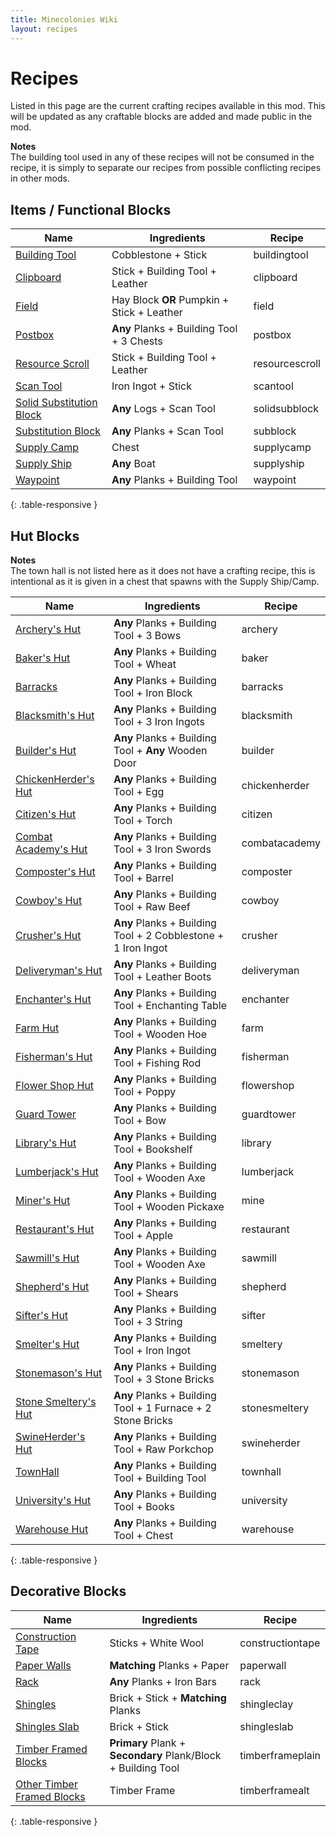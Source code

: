 ```yaml
---
title: Minecolonies Wiki
layout: recipes
---
```

# Recipes

Listed in this page are the current crafting recipes available in this mod. This will be updated as any craftable blocks are added and made public in the mod.

**Notes**  
The building tool used in any of these recipes will not be consumed in the recipe, it is simply to separate our recipes from possible conflicting recipes in other mods.

## Items / Functional Blocks

| Name                                          | Ingredients                                | Recipe                          |
| --------------------------------------------- | ------------------------------------------ | ------------------------------- |
| [Building Tool](../items/buildingtool)        | Cobblestone + Stick                        | <recipe>buildingtool</recipe>   |
| [Clipboard](../../source/items/clipboard)                                     | Stick + Building Tool + Leather            | <recipe>clipboard</recipe>      |
| [Field](../buildings/farm)                    | Hay Block **OR** Pumpkin + Stick + Leather | <recipe>field</recipe>          |
| [Postbox](../../source/items/postbox)                                       | **Any** Planks + Building Tool + 3 Chests  | <recipe>postbox</recipe>        |
| [Resource Scroll](../../source/items/resourcescroll)                               | Stick + Building Tool + Leather            | <recipe>resourcescroll</recipe> |
| [Scan Tool](../items/scantool)                | Iron Ingot + Stick                         | <recipe>scantool</recipe>       |
| [Solid Substitution Block](../items/scantool) | **Any** Logs + Scan Tool                   | <recipe>solidsubblock</recipe>  |
| [Substitution Block](../items/scantool)       | **Any** Planks + Scan Tool                 | <recipe>subblock</recipe>       |
| [Supply Camp](../items/supplycamp)            | Chest                                      | <recipe>supplycamp</recipe>     |
| [Supply Ship](../items/supplyship)            | **Any** Boat                               | <recipe>supplyship</recipe>     |
| [Waypoint](../../source/items/waypoint)                                      | **Any** Planks + Building Tool             | <recipe>waypoint</recipe>       |
{: .table-responsive }

## Hut Blocks

**Notes**  
The town hall is not listed here as it does not have a crafting recipe, this is intentional as it is given in a chest that spawns with the Supply Ship/Camp.

| Name                                               | Ingredients                                          | Recipe                         |
| -------------------------------------------------- | ---------------------------------------------------- | ------------------------------ |
| [Archery's Hut](../buildings/archery)              | **Any** Planks + Building Tool + 3 Bows              | <recipe>archery</recipe>         |
| [Baker's Hut](../buildings/baker)                 | **Any** Planks + Building Tool + Wheat               | <recipe>baker</recipe>         |
| [Barracks](../buildings/barracks)                  | **Any** Planks + Building Tool + Iron Block          | <recipe>barracks</recipe>      |
| [Blacksmith's Hut](../buildings/blacksmith)        | **Any** Planks + Building Tool + 3 Iron Ingots       | <recipe>blacksmith</recipe>         |
| [Builder's Hut](../buildings/builder)              | **Any** Planks + Building Tool + **Any** Wooden Door | <recipe>builder</recipe>       |
| [ChickenHerder's Hut](../buildings/chickenherder) | **Any** Planks + Building Tool + Egg                 | <recipe>chickenherder</recipe> |
| [Citizen's Hut](../buildings/citizen)           | **Any** Planks + Building Tool + Torch               | <recipe>citizen</recipe>       |
| [Combat Academy's Hut](../buildings/combatacademy) | **Any** Planks + Building Tool + 3 Iron Swords       | <recipe>combatacademy</recipe>         |
| [Composter's Hut](../buildings/composter)          | **Any** Planks + Building Tool + Barrel              | <recipe>composter</recipe>     |
| [Cowboy's Hut](../buildings/cowboy)                | **Any** Planks + Building Tool + Raw Beef            | <recipe>cowboy</recipe>        |
| [Crusher's Hut](../buildings/crusher)              | **Any** Planks + Building Tool + 2 Cobblestone + 1 Iron Ingot| <recipe>crusher</recipe>         |
| [Deliveryman's Hut](../buildings/deliveryman)      | **Any** Planks + Building Tool + Leather Boots       | <recipe>deliveryman</recipe>   |
| [Enchanter's Hut](../buildings/enchanter)      | **Any** Planks + Building Tool + Enchanting Table       | <recipe>enchanter</recipe>   |
| [Farm Hut](../buildings/farm)                          | **Any** Planks + Building Tool + Wooden Hoe          | <recipe>farm</recipe>          |
| [Fisherman's Hut](../buildings/fisherman)             | **Any** Planks + Building Tool + Fishing Rod         | <recipe>fisherman</recipe>        |
| [Flower Shop Hut](../buildings/flowershop)      | **Any** Planks + Building Tool + Poppy       | <recipe>flowershop</recipe>   |
| [Guard Tower](../buildings/guardtower)             | **Any** Planks + Building Tool + Bow                 | <recipe>guardtower</recipe>    |
| [Library's Hut](../buildings/library)                    | **Any** Planks + Building Tool + Bookshelf           | <recipe>library</recipe>       |
| [Lumberjack's Hut](../buildings/lumberjack)              | **Any** Planks + Building Tool + Wooden Axe          | <recipe>lumberjack</recipe>          |
| [Miner's Hut](../buildings/mine)                          | **Any** Planks + Building Tool + Wooden Pickaxe      | <recipe>mine</recipe>          |
| [Restaurant's Hut](../buildings/restaurant)              | **Any** Planks + Building Tool + Apple               | <recipe>restaurant</recipe>    |
| [Sawmill's Hut](../buildings/sawmill)                    | **Any** Planks + Building Tool + Wooden Axe          | <recipe>sawmill</recipe>       |
| [Shepherd's Hut](../buildings/shepherd)            | **Any** Planks + Building Tool + Shears              | <recipe>shepherd</recipe>      |
| [Sifter's Hut](../buildings/sifter)                | **Any** Planks + Building Tool + 3 String            | <recipe>sifter</recipe>         |
| [Smelter's Hut](../buildings/smeltery)             | **Any** Planks + Building Tool + Iron Ingot          | <recipe>smeltery</recipe>      |
| [Stonemason's Hut](../buildings/stonemason)        | **Any** Planks + Building Tool + 3 Stone Bricks      | <recipe>stonemason</recipe>         |
| [Stone Smeltery's Hut](../buildings/stonesmeltery) | **Any** Planks + Building Tool + 1 Furnace + 2 Stone Bricks| <recipe>stonesmeltery</recipe>         |
| [SwineHerder's Hut](../buildings/swineherder)     | **Any** Planks + Building Tool + Raw Porkchop        | <recipe>swineherder</recipe>   |
| [TownHall](../buildings/townhall)                  | **Any** Planks + Building Tool + Building Tool       | <recipe>townhall</recipe>          |
| [University's Hut](../buildings/university)      | **Any** Planks + Building Tool + Books       | <recipe>university</recipe>   |
| [Warehouse Hut](../buildings/warehouse)                | **Any** Planks + Building Tool + Chest               | <recipe>warehouse</recipe>     |
{: .table-responsive }

## Decorative Blocks

| Name                       | Ingredients                         | Recipe                            |
| -------------------------- | ----------------------------------- | --------------------------------- |
| [Construction Tape](../../source/decoblocks/constructiontape)          | Sticks + White Wool                 | <recipe>constructiontape</recipe> |
| [Paper Walls](../../source/decoblocks/paperwalls)                | **Matching** Planks + Paper         | <recipe>paperwall</recipe>        |
| [Rack](../../source/decoblocks/rack)                       | **Any** Planks + Iron Bars          | <recipe>rack</recipe>             |
| [Shingles](../../source/decoblocks/shingles)                   | Brick + Stick + **Matching** Planks | <recipe>shingleclay</recipe>          |
| [Shingles Slab](../../source/decoblocks/shingles)              | Brick + Stick                       | <recipe>shingleslab</recipe>      |
| [Timber Framed Blocks](../../source/decoblocks/timberframes)       | **Primary** Plank + **Secondary** Plank/Block + Building Tool | <recipe>timberframeplain</recipe>      |
| [Other Timber Framed Blocks](../../source/decoblocks/timberframes) | Timber Frame                        | <recipe>timberframealt</recipe>    |
{: .table-responsive }
